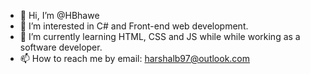 - 👋 Hi, I’m @HBhawe
- 👀 I’m interested in C# and Front-end web development.
- 🌱 I’m currently learning HTML, CSS and JS while while working as a software developer.
- 📫 How to reach me by email: harshalb97@outlook.com

<!---
HBhawe/HBhawe is a ✨ special ✨ repository because its `README.md` (this file) appears on your GitHub profile.
You can click the Preview link to take a look at your changes.
--->
